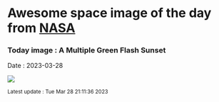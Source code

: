 
# Awesome space image of the day from [NASA](https://api.nasa.gov/)

### Today image : A Multiple Green Flash Sunset
Date : 2023-03-28

![](https://apod.nasa.gov/apod/image/2303/GreenFlashesB_Slovinsky_960.jpg)

<small>Latest update : Tue Mar 28 21:11:36 2023</small>
        